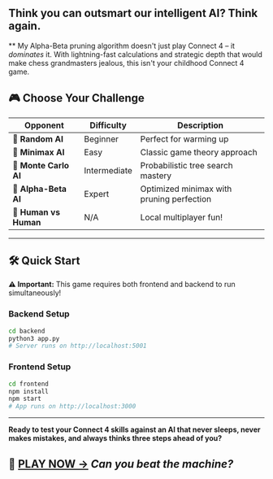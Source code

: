 ## Think you can outsmart our intelligent AI? Think again. 
** My Alpha-Beta pruning algorithm doesn't just play Connect 4 – it *dominates* it. With lightning-fast calculations and strategic depth that would make chess grandmasters jealous, this isn't your childhood Connect 4 game.

## 🎮 **Choose Your Challenge**

| Opponent | Difficulty | Description |
|----------|------------|-------------|
| 🎲 **Random AI** | Beginner | Perfect for warming up |
| 🤔 **Minimax AI** | Easy | Classic game theory approach |
| 🎯 **Monte Carlo AI** | Intermediate | Probabilistic tree search mastery |
| 🧠 **Alpha-Beta AI** | Expert | Optimized minimax with pruning perfection |
| 👥 **Human vs Human** | N/A | Local multiplayer fun! |

---

## 🛠️ **Quick Start**

**⚠️ Important:** This game requires both frontend and backend to run simultaneously!

### Backend Setup
```bash
cd backend
python3 app.py
# Server runs on http://localhost:5001
```

### Frontend Setup  
```bash
cd frontend
npm install
npm start
# App runs on http://localhost:3000
```

---

**Ready to test your Connect 4 skills against an AI that never sleeps, never makes mistakes, and always thinks three steps ahead of you?**

## 🎯 **[PLAY NOW →](http://localhost:3000)** *Can you beat the machine?*
